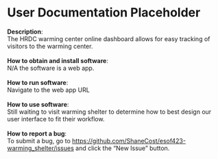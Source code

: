 # User Documentation Placeholder

**Description**: <br>
The HRDC warming center online dashboard allows for easy tracking of visitors to the warming center.
<br><br>
**How to obtain and install software**:<br>
N/A the software is a web app.
<br><br>
**How to run software**:<br>
Navigate to the web app URL
<br><br>
**How to use software**: <br>
Still waiting to visit warming shelter to determine how to best design our user interface to fit their workflow.  
<br>
**How to report a bug**:<br>
To submit a bug, go to https://github.com/ShaneCost/esof423-warming_shelter/issues and click the “New Issue” button.
